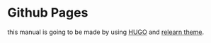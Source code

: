 # Github Pages
this manual is going to be made by using [HUGO](https://gohugo.io/) and [relearn theme](https://github.com/McShelby/hugo-theme-relearn).
